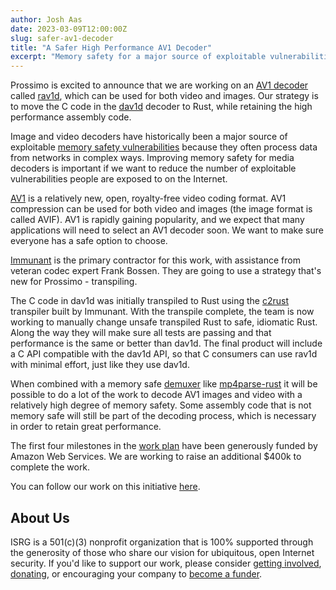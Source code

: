 ```yaml
---
author: Josh Aas
date: 2023-03-09T12:00:00Z
slug: safer-av1-decoder
title: "A Safer High Performance AV1 Decoder"
excerpt: "Memory safety for a major source of exploitable vulnerabilities."
---
```


Prossimo is excited to announce that we are working on an [AV1 decoder](/initiative/av1/) called [rav1d](https://github.com/memorysafety/rav1d), which can be used for both video and images. Our strategy is to move the C code in the [dav1d](https://code.videolan.org/videolan/dav1d) decoder to Rust, while retaining the high performance assembly code.

Image and video decoders have historically been a major source of exploitable [memory safety vulnerabilities](/docs/memory-safety/#types-of-memory-safety-bugs) because they often process data from networks in complex ways. Improving memory safety for media decoders is important if we want to reduce the number of exploitable vulnerabilities people are exposed to on the Internet.

[AV1](https://en.wikipedia.org/wiki/AV1) is a relatively new, open, royalty-free video coding format. AV1 compression can be used for both video and images (the image format is called AVIF). AV1 is rapidly gaining popularity, and we expect that many applications will need to select an AV1 decoder soon. We want to make sure everyone has a safe option to choose.

[Immunant](https://immunant.com/) is the primary contractor for this work, with assistance from veteran codec expert Frank Bossen. They are going to use a strategy that's new for Prossimo - transpiling.

The C code in dav1d was initially transpiled to Rust using the [c2rust](https://github.com/immunant/c2rust) transpiler built by Immunant. With the transpile complete, the team is now working to manually change unsafe transpiled Rust to safe, idiomatic Rust. Along the way they will make sure all tests are passing and that performance is the same or better than dav1d. The final product will include a C API compatible with the dav1d API, so that C consumers can use rav1d with minimal effort, just like they use dav1d.

When combined with a memory safe [demuxer](https://en.wikipedia.org/wiki/Demultiplexer_(media_file)) like [mp4parse-rust](https://github.com/mozilla/mp4parse-rust) it will be possible to do a lot of the work to decode AV1 images and video with a relatively high degree of memory safety. Some assembly code that is not memory safe will still be part of the decoding process, which is necessary in order to retain great performance.

The first four milestones in the [work plan](/initiative/av1/av1-work-plan/) have been generously funded by Amazon Web Services. We are working to raise an additional $400k to complete the work.

You can follow our work on this initiative [here](/initiative/av1/).

About Us
--------

ISRG is a 501(c)(3) nonprofit organization that is 100% supported through the generosity of those who share our vision for ubiquitous, open Internet security. If you'd like to support our work, please consider [getting involved](https://abetterinternet.org/getinvolved/), [donating](https://abetterinternet.org/donate/), or encouraging your company to [become a funder](/become-a-funder/).
